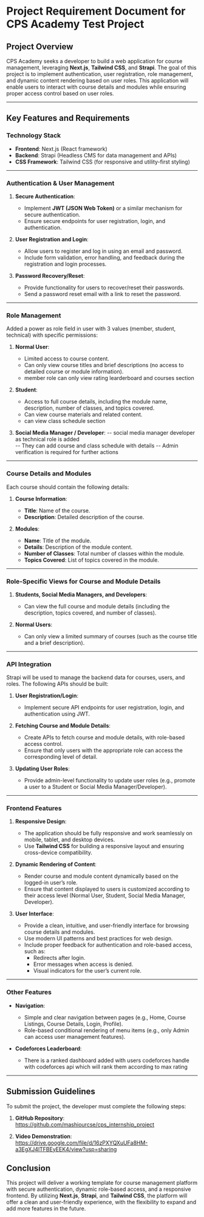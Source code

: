 # Project Requirement Document for CPS Academy Test Project

## **Project Overview**

CPS Academy seeks a developer to build a web application for course management, leveraging **Next.js**, **Tailwind CSS**, and **Strapi**. The goal of this project is to implement authentication, user registration, role management, and dynamic content rendering based on user roles. This application will enable users to interact with course details and modules while ensuring proper access control based on user roles.

---

## **Key Features and Requirements**

### **Technology Stack**

- **Frontend**: Next.js (React framework)
- **Backend**: Strapi (Headless CMS for data management and APIs)
- **CSS Framework**: Tailwind CSS (for responsive and utility-first styling)

---

### **Authentication & User Management**

1. **Secure Authentication**:
   - Implement **JWT (JSON Web Token)** or a similar mechanism for secure authentication.
   - Ensure secure endpoints for user registration, login, and authentication.

2. **User Registration and Login**:
   - Allow users to register and log in using an email and password.
   - Include form validation, error handling, and feedback during the registration and login processes.

3. **Password Recovery/Reset**:
   - Provide functionality for users to recover/reset their passwords.
   - Send a password reset email with a link to reset the password.

---

### **Role Management**

Added a power as role field in user with 3 values (member, student, technical) with specific permissions:

1. **Normal User**:
   - Limited access to course content.
   - Can only view course titles and brief descriptions (no access to detailed course or module information).
   - member role can only view rating learderboard and courses section

2. **Student**:
   - Access to full course details, including the module name, description, number of classes, and topics covered.
   - Can view course materials and related content.
   - can view class schedule section

3. **Social Media Manager / Developer**:
   -- social media manager developer as technical role is added  
   -- They can add course and class schedule with details
   -- Admin verification is required for further actions
---

### **Course Details and Modules**

Each course should contain the following details:

1. **Course Information**:
   - **Title**: Name of the course.
   - **Description**: Detailed description of the course.

2. **Modules**:
   - **Name**: Title of the module.
   - **Details**: Description of the module content.
   - **Number of Classes**: Total number of classes within the module.
   - **Topics Covered**: List of topics covered in the module.

---

### **Role-Specific Views for Course and Module Details**

1. **Students, Social Media Managers, and Developers**:
   - Can view the full course and module details (including the description, topics covered, and number of classes).

2. **Normal Users**:
   - Can only view a limited summary of courses (such as the course title and a brief description).

---

### **API Integration**

Strapi will be used to manage the backend data for courses, users, and roles. The following APIs should be built:

1. **User Registration/Login**:
   - Implement secure API endpoints for user registration, login, and authentication using JWT.

2. **Fetching Course and Module Details**:
   - Create APIs to fetch course and module details, with role-based access control. 
   - Ensure that only users with the appropriate role can access the corresponding level of detail.

3. **Updating User Roles**:
   - Provide admin-level functionality to update user roles (e.g., promote a user to a Student or Social Media Manager/Developer).

---

### **Frontend Features**

1. **Responsive Design**:
   - The application should be fully responsive and work seamlessly on mobile, tablet, and desktop devices.
   - Use **Tailwind CSS** for building a responsive layout and ensuring cross-device compatibility.

2. **Dynamic Rendering of Content**:
   - Render course and module content dynamically based on the logged-in user’s role.
   - Ensure that content displayed to users is customized according to their access level (Normal User, Student, Social Media Manager, Developer).

3. **User Interface**:
   - Provide a clean, intuitive, and user-friendly interface for browsing course details and modules.
   - Use modern UI patterns and best practices for web design.
   - Include proper feedback for authentication and role-based access, such as:
     - Redirects after login.
     - Error messages when access is denied.
     - Visual indicators for the user’s current role.

---

### **Other Features**

- **Navigation**:
   - Simple and clear navigation between pages (e.g., Home, Course Listings, Course Details, Login, Profile).
   - Role-based conditional rendering of menu items (e.g., only Admin can access user management features).

- **Codeforces Leaderboard**:
   - There is a ranked dashboard added with users codeforces handle with codeforces api which will rank them according to max rating

---

## **Submission Guidelines**

To submit the project, the developer must complete the following steps:

1. **GitHub Repository**:
   https://github.com/mashiourcse/cps_internship_project

2. **Video Demonstration**:
   https://drive.google.com/file/d/16zPXYQXuUFa8HM-a3EgXJ4lTFBEyEEK4/view?usp=sharing
   

## **Conclusion**

This project will deliver a working template for course management platform with secure authentication, dynamic role-based access, and a responsive frontend. By utilizing **Next.js**, **Strapi**, and **Tailwind CSS**, the platform will offer a clean and user-friendly experience, with the flexibility to expand and add more features in the future.
